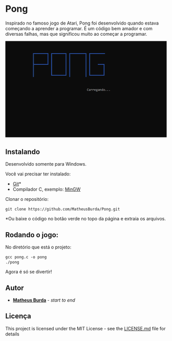 # Pong

Inspirado no famoso jogo de Atari, Pong foi desenvolvido quando estava começando a aprender a programar. É um código bem amador e com diversas falhas, mas que significou muito ao começar a programar.

![PONG](pong.gif)


## Instalando

Desenvolvido somente para Windows.

Você vai precisar ter instalado:
* [Git](https://git-scm.com/downloads)*
* Compilador C, exemplo: [MinGW](http://www.mingw.org/)

Clonar o repositório:
```
git clone https://github.com/MatheusBurda/Pong.git
```

*Ou baixe o código no botão verde no topo da página e extraia os arquivos.

## Rodando o jogo:

No diretório que está o projeto:
```
gcc pong.c -o pong
./pong 
```

Agora é só se divertir!

## Autor

* **[Matheus Burda](https://github.com/MatheusBurda)** - *start to end* 

## Licença

This project is licensed under the MIT License - see the [LICENSE.md](LICENSE.md) file for details
